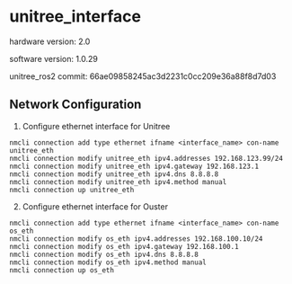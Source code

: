 # unitree_interface
hardware version: 2.0

software version: 1.0.29

unitree_ros2 commit: 66ae09858245ac3d2231c0cc209e36a88f8d7d03


## Network Configuration
1. Configure ethernet interface for Unitree
```
nmcli connection add type ethernet ifname <interface_name> con-name unitree_eth
nmcli connection modify unitree_eth ipv4.addresses 192.168.123.99/24
nmcli connection modify unitree_eth ipv4.gateway 192.168.123.1
nmcli connection modify unitree_eth ipv4.dns 8.8.8.8
nmcli connection modify unitree_eth ipv4.method manual
nmcli connection up unitree_eth
```

2. Configure ethernet interface for Ouster
```
nmcli connection add type ethernet ifname <interface_name> con-name os_eth
nmcli connection modify os_eth ipv4.addresses 192.168.100.10/24
nmcli connection modify os_eth ipv4.gateway 192.168.100.1
nmcli connection modify os_eth ipv4.dns 8.8.8.8
nmcli connection modify os_eth ipv4.method manual
nmcli connection up os_eth
```
